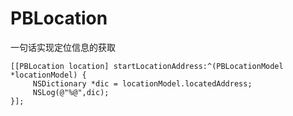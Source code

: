 # PBLocation
一句话实现定位信息的获取
```
[[PBLocation location] startLocationAddress:^(PBLocationModel *locationModel) {
     NSDictionary *dic = locationModel.locatedAddress;
     NSLog(@"%@",dic);
}];
```

